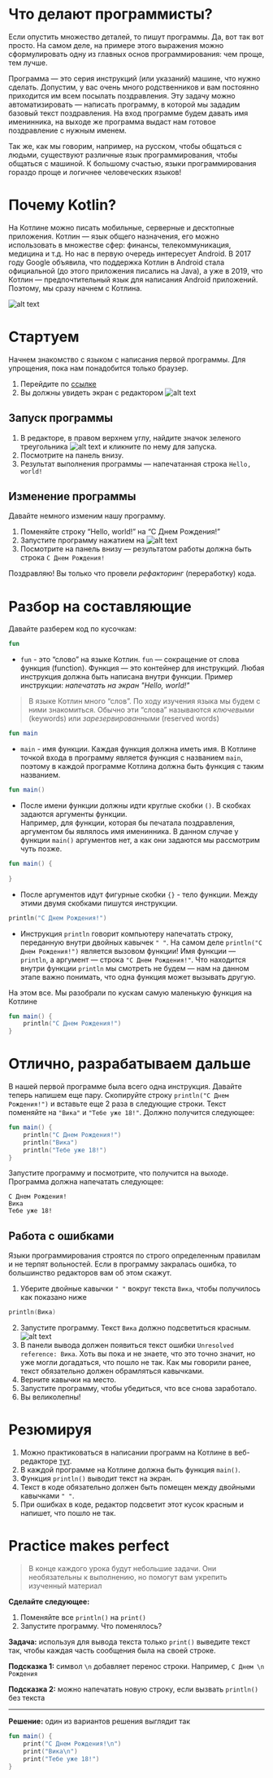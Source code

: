 # Что делают программисты?
Если опустить множество деталей, то пишут программы. Да, вот так вот просто. 
На самом деле, на примере этого выражения можно сформулировать одну из главных основ 
программирования: чем проще, тем лучше.

Программа — это серия инструкций (или указаний) машине, что нужно сделать. 
Допустим, у вас очень много родственников и вам постоянно приходится им всем посылать 
поздравления. Эту задачу можно автоматизировать — написать программу, 
в которой мы зададим базовый текст поздравления. На вход программе 
будем давать имя именинника, на выходе же программа выдаст нам готовое 
поздравление с нужным именем.

Так же, как мы говорим, например, на русском, чтобы общаться с людьми, 
существуют различные язык программирования, чтобы общаться с машиной. 
К большому счастью, языки программирования гораздо проще и логичнее человеческих языков!

# Почему Kotlin?
На Котлине можно писать мобильные, серверные и десктопные приложения. 
Котлин — язык общего назначения, его можно использовать в множестве сфер: 
финансы, телекоммуникация, медицина и т.д. Но нас в первую очередь интересует Android.
В 2017 году Google объявила, что поддержка Котлин в Android стала официальной 
(до этого приложения писались на Java), 
а уже в 2019, что Котлин — предпочтительный язык для написания Android приложений. 
Поэтому, мы сразу начнем с Котлина.

![alt text](res/img1.png ":3")

# Стартуем
Начнем знакомство с языком с написания первой программы. Для упрощения, 
пока нам понадобится только браузер.
1. Перейдите по [ссылке](https://developer.android.com/training/kotlinplayground)
2. Вы должны увидеть экран с редактором ![alt text](res/img2.png  "Редактор кода" )

## Запуск программы
1. В редакторе, в правом верхнем углу, найдите значок зеленого треугольника ![alt text](res/img3.png "Запуск кода") и кликните по нему для запуска.
2. Посмотрите на панель внизу.
3. Результат выполнения программы — напечатанная строка `Hello, world!`

## Изменение программы
Давайте немного изменим нашу программу.

1. Поменяйте строку “Hello, world!” на “С Днем Рождения!”
2. Запустите программу нажатием на ![alt text](res/img3.png "Запуск кода")
3. Посмотрите на панель внизу — результатом работы должна быть строка `С Днем Рождения!`

Поздравляю! Вы только что провели _рефакторинг_ (переработку) кода.

# Разбор на составляющие
Давайте разберем код по кусочкам:

```kotlin
fun
```
* `fun` - это “слово” на языке Котлин. `fun` — сокращение от слова функция (function). 
  Функция — это контейнер для инструкций. Любая инструкция должна быть написана внутри функции. 
  Пример инструкции: _напечатать на экран "Hello, world!"_

> В языке Котлин много “слов”. По ходу изучения языка мы будем с ними знакомиться. 
Обычно эти “слова” называются <i>ключевыми</i> (keywords) или <i>зарезервированными</i> (reserved words)

```kotlin
fun main
```
* `main` - имя функции. Каждая функция должна иметь имя. 
  В Котлине точкой входа в программу является функция с названием `main`, 
  поэтому в каждой программе Котлина должна быть функция с таким названием.  



```kotlin
fun main()
```
* После имени функции должны идти круглые скобки `()`. В скобках задаются аргументы функции.  
  Например, для функции, которая бы печатала поздравления, аргументом бы являлось имя именинника. 
  В данном случае у функции `main()` аргументов нет, а как они задаются мы рассмотрим чуть позже.
  

```kotlin
fun main() {
    
}
```
* После аргументов идут фигурные скобки `{}` - тело функции. 
  Между этими двумя скобками пишутся инструкции.

```kotlin
println("С Днем Рождения!")
```
* Инструкция `println` говорит компьютеру напечатать строку, переданную внутри двойных кавычек `" "`. 
  На самом деле `println("С Днем Рождения!")` является вызовом функции! 
  Имя функции — `println`, а аргумент — строка `"С Днем Рождения!"`. 
  Что находится внутри функции `println` мы смотреть не будем — нам на данном этапе важно понимать, что одна функция может вызывать другую.
  
На этом все. Мы разобрали по кускам самую маленькую функция на Котлине
```kotlin
fun main() {
    println("С Днем Рождения!")
}
```

# Отлично, разрабатываем дальше
В нашей первой программе была всего одна инструкция. Давайте теперь напишем еще пару. 
Скопируйте строку `println("С Днем Рождения!")` и вставьте еще 2 раза в следующие строки.
Текст поменяйте на ```"Вика"``` и ```"Тебе уже 18!"```. 
Должно получится следующее:
```kotlin
fun main() {
    println("С Днем Рождения!")
    println("Вика")
    println("Тебе уже 18!")
}
```
Запустите программу и посмотрите, что получится на выходе. Программа должна напечатать следующее:
```
С Днем Рождения!
Вика
Тебе уже 18!
```

## Работа с ошибками
Языки программирования строятся по строго определенным правилам и не терпят вольностей. 
Если в программу закралась ошибка, то большинство редакторов вам об этом скажут.
1. Уберите двойные кавычки `" "` вокруг текста `Вика`, чтобы получилось как показано ниже
```kotlin
println(Вика)
```
2. Запустите программу. Текст `Вика` должно подсветиться красным. 
   ![alt text](res/img4.png)
3. В панели вывода должен появиться текст ошибки `Unresolved reference: Вика`. 
   Хоть вы пока и не знаете, что это точно значит, но уже могли догадаться, что пошло не так. 
   Как мы говорили ранее, текст обязательно должен обрамляться кавычками.
4. Верните кавычки на место.
5. Запустите программу, чтобы убедиться, что все снова заработало.
6. Вы великолепны!

# Резюмируя
1. Можно практиковаться в написании программ на Котлине в веб-редакторе [тут](https://developer.android.com/training/kotlinplayground).
2. В каждой программе на Котлине должна быть функция `main()`.
3. Функция `println()` выводит текст на экран.
4. Текст в коде обязательно должен быть помещен между двойными кавычками `" "`. 
5. При ошибках в коде, редактор подсветит этот кусок красным и напишет, что пошло не так.

# Practice makes perfect
> В конце каждого урока будут небольшие задачи. 
Они необязательны к выполнению, но помогут вам укрепить изученный материал

__Сделайте следующее:__

1. Поменяйте все `println()` на `print()`
2. Запустите программу. Что поменялось?

__Задача:__ используя для вывода текста только `print()` выведите текст так, 
чтобы каждая часть сообщения была на своей строке. 

__Подсказка 1:__ символ `\n` добавляет перенос строки. Например, `С Днем \n Рождения`

__Подсказка 2:__ можно напечатать новую строку, если вызвать `println()` без текста

---
__Решение:__ один из вариантов решения выглядит так
```kotlin
fun main() {
    print("С Днем Рождения!\n")
    print("Вика\n")
    print("Тебе уже 18!")
}
```
